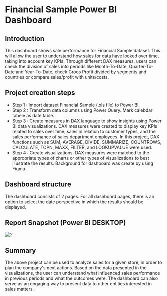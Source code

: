 
# Financial Sample Power BI Dashboard

## Introduction

This dashboard shows sale performance for Financial Sample dataset. This will allow the user to understand how sales for data have looked over time, taking into account key KPIs. Through different DAX measures, users can check the division of sales into periods like Month-To-Date, Quarter-To-Date and Year-To-Date, check Groos Profit divided by segments and countries or compare sales/profit with units/costs. 

## Project creation steps

- Step 1 : Import dataset Financial Sample (.xls file) to Power BI.
- Step 2 : Transform data columns using Power Query. Mark calebdar tabele as date table.
- Step 3 : Create measures in DAX language to show insights using Power BI data visualizations. DAX measures were created to display key KPIs related to sales over time, sales in relation to customer types, and the sales performance of sales department employees. In this project, DAX functions such as SUM, AVERAGE, DIVIDE, SUMMARIZE, COUNTROWS, CALCULATE, TOPN, MAXX, FILTER, and LOOKUPVALUE were used.
- Step 4 : Create visualizations. DAX measures were matched to the appropriate types of charts or other types of visualizations to best illustrate the results. Background for dashboard was create by using Figma.

## Dashboard structure

The dashboard consists of 2 pages. For all dashboard pages, there is an option to select the date perspective in which the results should be displayed.

## Report Snapshot (Power BI DESKTOP)

![2](https://github.com/user-attachments/assets/3085339c-5aa4-4ae1-adf6-407f5362f5b5)

## Summary

The above project can be used to analyze sales for a given store, in order to plan the company's next actions. Based on the data presented in the visualizations, the user can understand what influenced sales performance in previous periods and what the outcomes were. The dashboard can also serve as an engaging way to present data to other entities interested in sales matters.
